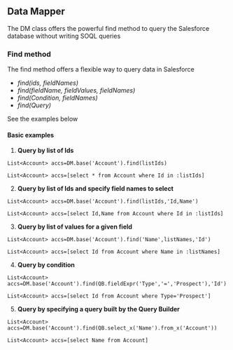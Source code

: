 ## Data Mapper

The DM class offers the powerful find method to query the Salesforce database without writing SOQL queries 


### Find method

The find method offers a flexible way to query data in Salesforce

* _find(ids, fieldNames)_
* _find(fieldName, fieldValues, fieldNames)_
* _find(Condition, fieldNames)_
* _find(Query)_

See the examples below

#### Basic examples

1. **Query by list of Ids**

  ```apex
  List<Account> accs=DM.base('Account').find(listIds)
  ```


  ```apex
  List<Account> accs=[select * from Account where Id in :listIds]
  ```
  
2. **Query by list of Ids and specify field names to select**

  ```apex
  List<Account> accs=DM.base('Account').find(listIds,'Id,Name')
  ```


  ```apex
  List<Account> accs=[select Id,Name from Account where Id in :listIds]
  ```
  
3. **Query by list of values for a given field**
  
  ```apex
  List<Account> accs=DM.base('Account').find('Name',listNames,'Id')
  ```


  ```apex
  List<Account> accs=[select Id from Account where Name in :listNames]
  ```
  
4. **Query by condition**
  
  ```apex
  List<Account> accs=DM.base('Account').find(QB.fieldExpr('Type','=','Prospect'),'Id')
  ```


  ```apex
  List<Account> accs=[select Id from Account where Type='Prospect']
  ```

5. **Query by specifying a query built by the Query Builder**
  
  ```apex
  List<Account> accs=DM.base('Account').find(QB.select_x('Name').from_x('Account'))
  ```


  ```apex
  List<Account> accs=[select Name from Account]
  ```
